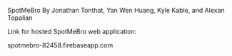 SpotMeBro
By Jonathan Tonthat, Yan Wen Huang, Kyle Kable, and Alexan Topalian

Link for hosted SpotMeBro web application:

spotmebro-82458.firebaseapp.com
